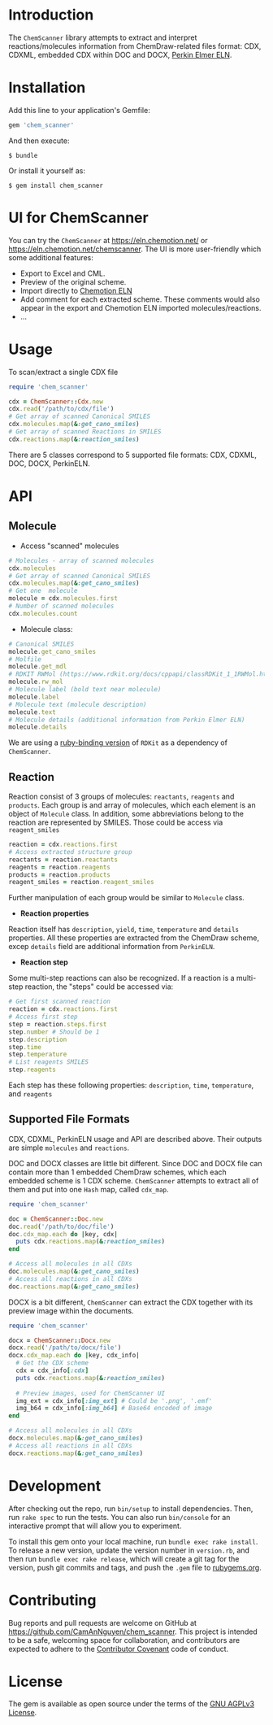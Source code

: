 
# Introduction

The `ChemScanner` library attempts to extract and interpret reactions/molecules information from ChemDraw-related files format: CDX, CDXML, embedded CDX within DOC and DOCX, [Perkin Elmer ELN](http://www.perkinelmer.com/category/notebook).

# Installation

Add this line to your application's Gemfile:

```ruby
gem 'chem_scanner'
```

And then execute:

    $ bundle

Or install it yourself as:

    $ gem install chem_scanner

# UI for ChemScanner
You can try the `ChemScanner` at https://eln.chemotion.net/ or https://eln.chemotion.net/chemscanner. The UI is more user-friendly which some additional features:

 - Export to Excel and CML.
 - Preview of the original scheme.
 - Import directly to [Chemotion ELN](https://eln.chemotion.net)
 - Add comment for each extracted scheme. These comments would also appear in the export and Chemotion ELN imported molecules/reactions.
 - ...

# Usage

To scan/extract a single CDX file

```ruby
require 'chem_scanner'

cdx = ChemScanner::Cdx.new
cdx.read('/path/to/cdx/file')
# Get array of scanned Canonical SMILES
cdx.molecules.map(&:get_cano_smiles)
# Get array of scanned Reactions in SMILES
cdx.reactions.map(&:reaction_smiles)
```
There are 5 classes correspond to 5 supported file formats: CDX, CDXML, DOC, DOCX, PerkinELN.

# API

## Molecule

 - Access "scanned" molecules

  ```ruby
# Molecules - array of scanned molecules
cdx.molecules
# Get array of scanned Canonical SMILES
cdx.molecules.map(&:get_cano_smiles)
# Get one  molecule
molecule = cdx.molecules.first
# Number of scanned molecules
cdx.molecules.count
```

- Molecule class: 

```ruby
# Canonical SMILES
molecule.get_cano_smiles
# Molfile
molecule.get_mdl
# RDKIT RWMol (https://www.rdkit.org/docs/cppapi/classRDKit_1_1RWMol.html)
molecule.rw_mol
# Molecule label (bold text near molecule)
molecule.label
# Molecule text (molecule description)
molecule.text
# Molecule details (additional information from Perkin Elmer ELN)
molecule.details
```
We are using a [ruby-binding version](https://github.com/CamAnNguyen/rdkit_chem) of `RDKit` as  a dependency of `ChemScanner`.

## Reaction

Reaction consist of 3 groups of molecules: `reactants`, `reagents` and `products`. Each group is and array of molecules, which each element is an object of `Molecule` class. In addition, some abbreviations belong to the reaction are represented by SMILES. Those could be access via `reagent_smiles`

```ruby
reaction = cdx.reactions.first
# Access extracted structure group
reactants = reaction.reactants
reagents = reaction.reagents
products = reaction.products
reagent_smiles = reaction.reagent_smiles
```

Further manipulation of each group would be similar to `Molecule` class.

 - **Reaction properties**

Reaction itself has `description`, `yield`, `time`, `temperature` and `details` properties. All these properties are extracted from the ChemDraw scheme, excep `details` field are additional information from `PerkinELN`.

 - **Reaction step**

Some multi-step reactions can also be recognized. If a reaction is a multi-step reaction, the "steps" could be accessed via:

```ruby
# Get first scanned reaction
reaction = cdx.reactions.first
# Access first step
step = reaction.steps.first
step.number # Should be 1 
step.description
step.time
step.temperature
# List reagents SMILES
step.reagents
```

Each step has these following properties: `description`, `time`, `temperature`, and `reagents`

## Supported File Formats

CDX, CDXML, PerkinELN usage and API are described above. Their outputs are simple `molecules` and `reactions`.

DOC and DOCX classes are little bit different. Since DOC and DOCX file can contain more than 1 embedded ChemDraw schemes, which each embedded scheme is 1 CDX scheme. 
`ChemScanner` attempts to extract all of them and put into one `Hash` map, called `cdx_map`.

```ruby
require 'chem_scanner'

doc = ChemScanner::Doc.new
doc.read('/path/to/doc/file')
doc.cdx_map.each do |key, cdx|
  puts cdx.reactions.map(&:reaction_smiles)
end

# Access all molecules in all CDXs
doc.molecules.map(&:get_cano_smiles)
# Access all reactions in all CDXs
doc.reactions.map(&:get_cano_smiles)
```

DOCX is a bit different, `ChemScanner` can extract the CDX together with its preview image within the documents.

```ruby
require 'chem_scanner'

docx = ChemScanner::Docx.new
docx.read('/path/to/docx/file')
docx.cdx_map.each do |key, cdx_info|
  # Get the CDX scheme
  cdx = cdx_info[:cdx]
  puts cdx.reactions.map(&:reaction_smiles)
  
  # Preview images, used for ChemScanner UI
  img_ext = cdx_info[:img_ext] # Could be '.png', '.emf'
  img_b64 = cdx_info[:img_b64] # Base64 encoded of image
end

# Access all molecules in all CDXs
docx.molecules.map(&:get_cano_smiles)
# Access all reactions in all CDXs
docx.reactions.map(&:get_cano_smiles)
```

# Development

After checking out the repo, run `bin/setup` to install dependencies. Then, run `rake spec` to run the tests. You can also run `bin/console` for an interactive prompt that will allow you to experiment.

To install this gem onto your local machine, run `bundle exec rake install`. To release a new version, update the version number in `version.rb`, and then run `bundle exec rake release`, which will create a git tag for the version, push git commits and tags, and push the `.gem` file to [rubygems.org](https://rubygems.org).

# Contributing

Bug reports and pull requests are welcome on GitHub at https://github.com/CamAnNguyen/chem_scanner. This project is intended to be a safe, welcoming space for collaboration, and contributors are expected to adhere to the [Contributor Covenant](http://contributor-covenant.org) code of conduct.

# License

The gem is available as open source under the terms of the [GNU AGPLv3 License](https://www.gnu.org/licenses/agpl-3.0.en.html).
